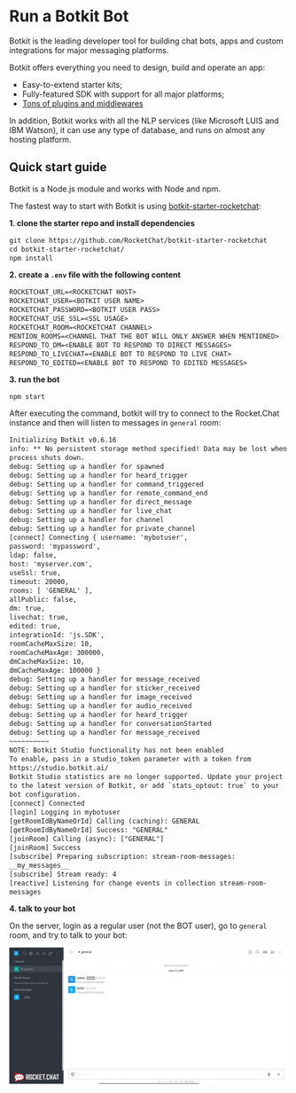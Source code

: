 # Run a Botkit Bot

Botkit is the leading developer tool for building chat bots, apps and custom integrations for major messaging platforms.

Botkit offers everything you need to design, build and operate an app:

* Easy-to-extend starter kits;
* Fully-featured SDK with support for all major platforms;
* [Tons of plugins and middlewares](https://botkit.ai/docs/readme-middlewares.html)

In addition, Botkit works with all the NLP services \(like Microsoft LUIS and IBM Watson\), it can use any type of database, and runs on almost any hosting platform.

## Quick start guide

Botkit is a Node.js module and works with Node and npm.

The fastest way to start with Botkit is using [botkit-starter-rocketchat](https://github.com/RocketChat/botkit-starter-rocketchat):

**1. clone the starter repo and install dependencies**

```text
git clone https://github.com/RocketChat/botkit-starter-rocketchat
cd botkit-starter-rocketchat/
npm install
```

**2. create a `.env` file with the following content**

```text
ROCKETCHAT_URL=<ROCKETCHAT HOST>
ROCKETCHAT_USER=<BOTKIT USER NAME>
ROCKETCHAT_PASSWORD=<BOTKIT USER PASS>
ROCKETCHAT_USE_SSL=<SSL USAGE>
ROCKETCHAT_ROOM=<ROCKETCHAT CHANNEL>
MENTION_ROOMS=<CHANNEL THAT THE BOT WILL ONLY ANSWER WHEN MENTIONED>
RESPOND_TO_DM=<ENABLE BOT TO RESPOND TO DIRECT MESSAGES>
RESPOND_TO_LIVECHAT=<ENABLE BOT TO RESPOND TO LIVE CHAT>
RESPOND_TO_EDITED=<ENABLE BOT TO RESPOND TO EDITED MESSAGES>
```

**3. run the bot**

```text
npm start
```

After executing the command, botkit will try to connect to the Rocket.Chat instance and then will listen to messages in `general` room:

```text
Initializing Botkit v0.6.16
info: ** No persistent storage method specified! Data may be lost when process shuts down.
debug: Setting up a handler for spawned
debug: Setting up a handler for heard_trigger
debug: Setting up a handler for command_triggered
debug: Setting up a handler for remote_command_end
debug: Setting up a handler for direct_message
debug: Setting up a handler for live_chat
debug: Setting up a handler for channel
debug: Setting up a handler for private_channel
[connect] Connecting { username: 'mybotuser',
password: 'mypassword',
ldap: false,
host: 'myserver.com',
useSsl: true,
timeout: 20000,
rooms: [ 'GENERAL' ],
allPublic: false,
dm: true,
livechat: true,
edited: true,
integrationId: 'js.SDK',
roomCacheMaxSize: 10,
roomCacheMaxAge: 300000,
dmCacheMaxSize: 10,
dmCacheMaxAge: 100000 }
debug: Setting up a handler for message_received
debug: Setting up a handler for sticker_received
debug: Setting up a handler for image_received
debug: Setting up a handler for audio_received
debug: Setting up a handler for heard_trigger
debug: Setting up a handler for conversationStarted
debug: Setting up a handler for message_received
~~~~~~~~~~
NOTE: Botkit Studio functionality has not been enabled
To enable, pass in a studio_token parameter with a token from https://studio.botkit.ai/
Botkit Studio statistics are no longer supported. Update your project to the latest version of Botkit, or add `stats_optout: true` to your bot configuration.
[connect] Connected
[login] Logging in mybotuser
[getRoomIdByNameOrId] Calling (caching): GENERAL
[getRoomIdByNameOrId] Success: "GENERAL"
[joinRoom] Calling (async): ["GENERAL"]
[joinRoom] Success
[subscribe] Preparing subscription: stream-room-messages: __my_messages__
[subscribe] Stream ready: 4
[reactive] Listening for change events in collection stream-room-messages
```

**4. talk to your bot**

On the server, login as a regular user \(not the BOT user\), go to `general` room, and try to talk to your bot:

![Botkit bot is talking](../../../.gitbook/assets/botkit.gif)

